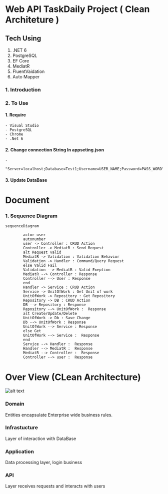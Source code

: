 # Web API TaskDaily Project ( Clean Architeture )
## Tech Using
1. .NET 6
2. PostgreSQL
3. EF Core 
4. MediatR
5. FluentVaidation
6. Auto Mapper

### 1. Introduction
### 2. To Use
#### 1. Require 
    - Visual Studio
    - PostgreSQL
    - Chrome
    - .Net 6
#### 2. Change connection String In appseting.json
    - 
          "Server=localhost;Database=Test1;Username=USER_NAME;Password=PASS_WORD"
#### 3. Update DataBase
# Document
### 1. Sequence Diagram 
```mermaid
sequenceDiagram
   
        actor user
        autonumber
        user -> Controller : CRUD Action
        Controller -> MediatR : Send Request
        alt Request valid
        MediatR -> Validation : Validation Behavior
        Validation -> Handler : Command/Query Request
        else Valid Fail
        Validation --> MediatR : Valid Exeption
        MediatR --> Controller : Response
        Controller --> User : Response
        end
        Handler -> Service : CRUD Action
        Service -> UnitOfWork : Get Unit of work
        UnitOfWork -> Repository : Get Repository
        Repository -> DB : CRUD Action 
        DB --> Repository : Response
        Repository --> UnitOfWork :  Response 
        alt Create/Update/Delete
        UnitOfWork -> Db : Save Change
        Db --> UnitOfWork : Response
        UnitOfWork --> Service : Response
        else Get
        UnitOfWork --> Service :  Response
        end
        Service --> Handler :  Response
        Handler --> MediatR :  Response
        MediatR --> Controller :  Response
        Controller --> user :  Response 
```
# Over View (CLean Architecture)
![alt text](https://blog.cleancoder.com/uncle-bob/images/2012-08-13-the-clean-architecture/CleanArchitecture.jpg)
### Domain
Entities encapsulate Enterprise wide business rules. 
### Infrastucture
Layer of interaction with DataBase
### Application
Data processing layer, login business
### API
Layer receives requests and interacts with users
